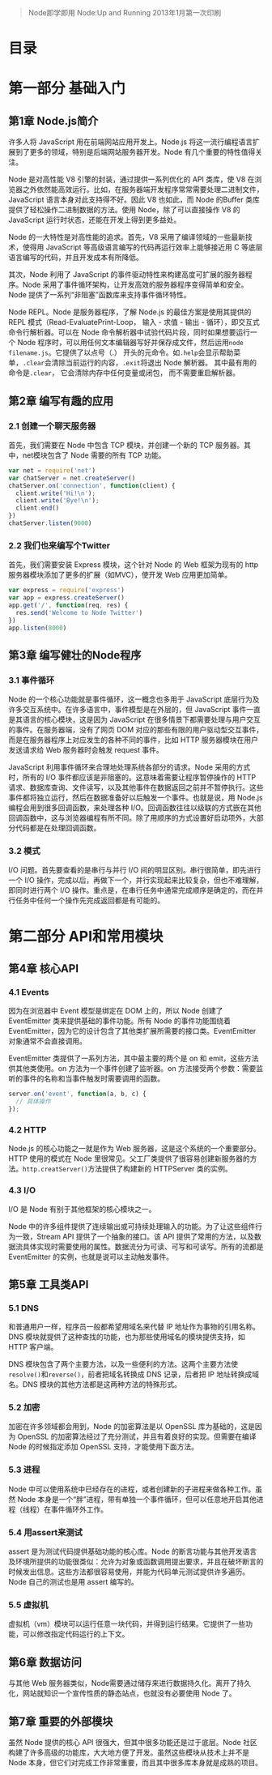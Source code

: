 > Node即学即用
> Node:Up and Running
> 2013年1月第一次印刷

# 目录

# 第一部分 基础入门

## 第1章 Node.js简介

许多人将 JavaScript 用在前端网站应用开发上。Node.js 将这一流行编程语言扩展到了更多的领域，特别是后端网站服务器开发。Node 有几个重要的特性值得关注。

Node 是对高性能 V8 引擎的封装，通过提供一系列优化的 API 类库，使 V8 在浏览器之外依然能高效运行。比如，在服务器端开发程序常常需要处理二进制文件，JavaScript 语言本身对此支持得不好。因此 V8 也如此，而 Node 的Buffer 类库提供了轻松操作二进制数据的方法。使用 Node，除了可以直接操作 V8 的 JavaScript 运行时状态，还能在开发上得到更多益处。

Node 的一大特性是对高性能的追求。首先，V8 采用了编译领域的一些最新技术，使得用 JavaScript 等高级语言编写的代码再运行效率上能够接近用 C 等底层语言编写的代码，并且开发成本有所降低。

其次，Node 利用了 JavaScript 的事件驱动特性来构建高度可扩展的服务器程序。Node 采用了事件循环架构，让开发高效的服务器程序变得简单和安全。Node 提供了一系列“非阻塞”函数库来支持事件循环特性。

Node REPL。Node 是服务器程序，了解 Node.js 的最佳方案是使用其提供的 REPL 模式（Read-EvaluatePrint-Loop， 输入 - 求值 - 输出 - 循环），即交互式命令行解析器。可以在 Node 命令解析器中试验代码片段，同时如果想要运行一个 Node 程序时，可以用任何文本编辑器写好并保存成文件，然后运用`node filename.js`。它提供了以点号（.） 开头的元命令。如`.help`会显示帮助菜单，`.clear`会清除当前运行的内容，`.exit`将退出 Node 解析器。 其中最有用的命令是`.clear`， 它会清除内存中任何变量或闭包， 而不需要重启解析器。

## 第2章 编写有趣的应用

### 2.1 创建一个聊天服务器

首先，我们需要在 Node 中包含 TCP 模块，并创建一个新的 TCP 服务器。其中，net模块包含了 Node 需要的所有 TCP 功能。

```JavaScript
var net = require('net')
var chatServer = net.createServer()
chatServer.on('connection', function(client) {
  client.write('Hi!\n');
  client.write('Bye!\n');
  client.end()
})
chatServer.listen(9000)
```

### 2.2 我们也来编写个Twitter

首先，我们需要安装 Express 模块，这个针对 Node 的 Web 框架为现有的 http 服务器模块添加了更多的扩展（如MVC），使开发 Web 应用更加简单。

```JavaScript
var express = require('express')
var app = express.createServer()
app.get('/', function(req, res) {
  res.send('Welcome to Node Twitter')
})
app.listen(8000)
```

## 第3章 编写健壮的Node程序

### 3.1 事件循环

Node 的一个核心功能就是事件循环，这一概念也多用于 JavaScript 底层行为及许多交互系统中。在许多语言中，事件模型是在外层的，但 JavaScript 事件一直是其语言的核心模块，这是因为 JavaScript 在很多情景下都需要处理与用户交互的事件。在服务器端，没有了网页 DOM 对应的那些有限的用户驱动型交互事件，而是在服务器程序上对应发生的各种不同的事件，比如 HTTP 服务器模块在用户发送请求给 Web 服务器时会触发 request 事件。

JavaScript 利用事件循环来合理地处理系统各部分的请求。Node 采用的方式时，所有的 I/O 事件都应该是非阻塞的。这意味着需要让程序暂停操作的 HTTP 请求、数据库查询、文件读写，以及其他事件在数据返回之前并不暂停执行。这些事件都将独立运行，然后在数据准备好以后触发一个事件。也就是说，用 Node.js 编程会用到很多回调函数，来处理各种 I/O。回调函数往往以级联的方式嵌在其他回调函数中，这与浏览器编程有所不同。除了用顺序的方式设置好启动项外，大部分代码都是在处理回调函数。

### 3.2 模式

I/O 问题。首先要查看的是串行与并行 I/O 间的明显区别。串行很简单，即先进行一个 I/O 操作，完成以后，再做下一个，并行实现起来比较复杂，但也不难理解，即同时进行两个 I/O 操作。重点是，在串行任务中通常完成顺序是确定的，而在并行任务中任何一个操作先完成返回都是有可能的。

# 第二部分 API和常用模块

## 第4章 核心API

### 4.1 Events

因为在浏览器中 Event 模型是绑定在 DOM 上的，所以 Node 创建了 EventEmitter 类来提供基础的事件功能。所有 Node 的事件功能围绕着 EventEmitter，因为它的设计包含了其他类扩展所需要的接口类。EventEmitter 对象通常不会直接调用。

EventEmitter 类提供了一系列方法，其中最主要的两个是 on 和 emit，这些方法供其他类使用。on 方法为一个事件创建了监听器。on 方法接受两个参数：需要监听的事件的名称和当事件触发时需要调用的函数。

```JavaScript
server.on('event', function(a, b, c) {
  // 具体操作
});
```

### 4.2 HTTP

Node.js 的核心功能之一就是作为 Web 服务器，这是这个系统的一个重要部分。HTTP 使用的模式在 Node 里很常见。父工厂类提供了很容易创建新服务器的方法。`http.creatServer()`方法提供了构建新的 HTTPServer 类的实例。

### 4.3 I/O

I/O 是 Node 有别于其他框架的核心模块之一。

Node 中的许多组件提供了连续输出或可持续处理输入的功能。为了让这些组件行为一致，Stream API 提供了一个抽象的接口。该 API 提供了常用的方法，以及数据流具体实现时需要使用的属性。数据流分为可读、可写和可读写。所有的流都是 EventEmitter 的实例，也就是说可以主动触发事件。

## 第5章 工具类API

### 5.1 DNS

和普通用户一样，程序员一般都希望用域名来代替 IP 地址作为事物的引用名称。DNS 模块就提供了这种查找的功能，也为那些使用域名的模块提供支持，如 HTTP 客户端。

DNS 模块包含了两个主要方法，以及一些便利的方法。这两个主要方法使`resolve()`和`reverse()`，前者把域名转换成 DNS 记录，后者把 IP 地址转换成域名。DNS 模块的其他方法都是这两种方法的特殊形式。

### 5.2 加密

加密在许多领域都会用到，Node 的加密算法是以 OpenSSL 库为基础的，这是因为 OpenSSL 的加密算法经过了充分测试，并且有着良好的实现。但需要在编译 Node 的时候指定添加 OpenSSL 支持，才能使用下面方法。

### 5.3 进程

Node 中可以使用系统中已经存在的进程，或者创建新的子进程来做各种工作。虽然 Node 本身是一个“胖”进程，带有单独一个事件循环，但可以任意地开启其他进程（线程）在事件循环外工作。

### 5.4 用assert来测试

assert 是为测试代码提供基础功能的核心库。Node 的断言功能与其他开发语言及环境所提供的功能很类似：允许为对象或函数调用提出要求，并且在破坏断言的时候发出信息。这些方法都很容易使用，并能为代码单元测试提供许多遍历。Node 自己的测试也是用 assert 编写的。

### 5.5 虚拟机

虚拟机（vm）模块可以运行任意一块代码，并得到运行结果。它提供了一些功能，可以修改指定代码运行的上下文。

## 第6章 数据访问

与其他 Web 服务器类似，Node需要通过储存来进行数据持久化。离开了持久化，网站就知识一个宣传性质的静态站点，也就没有必要使用 Node 了。

## 第7章 重要的外部模块

虽然 Node 提供的核心 API 很强大，但其中很多功能还是过于底层。Node 社区构建了许多高级的功能库，大大地方便了开发。虽然这些模块从技术上并不是 Node 本身，但它们对完成工作非常重要，而且其中很多库本身就是成熟的项目。